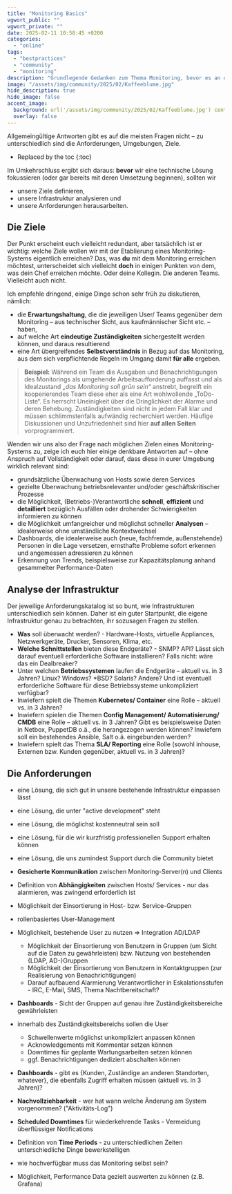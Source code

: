 ```yaml
---
title: "Monitoring Basics"
vgwort_public: ""
vgwort_private: ""
date: 2025-02-11 10:58:45 +0200
categories:
  - "online"
tags:
  - "bestpractices"
  - "community"
  - "monitoring"
description: "Grundlegende Gedanken zum Thema Monitoring, bevor es an die konkrete Umsetzung geht"
image: "/assets/img/community/2025/02/Kaffeeblume.jpg"
hide_description: true
hide_image: false
accent_image:
  background: url('/assets/img/community/2025/02/Kaffeeblume.jpg') center/cover
  overlay: false
---
```


Allgemeingültige Antworten gibt es auf die meisten Fragen nicht – zu unterschiedlich sind die Anforderungen, Umgebungen, Ziele.

* Replaced by the toc
{:toc}

Im Umkehrschluss ergibt sich daraus: **bevor** wir eine technische Lösung fokussieren (oder gar bereits mit deren Umsetzung beginnen), sollten wir

* unsere Ziele definieren,
* unsere Infrastruktur analysieren und
* unsere Anforderungen herausarbeiten.

## Die Ziele
Der Punkt erscheint euch vielleicht redundant, aber tatsächlich ist er wichtig: welche Ziele wollen wir mit der Etablierung eines Monitoring-Systems eigentlich erreichen?
Das, was **du** mit dem Monitoring erreichen möchtest, unterscheidet sich vielleicht **doch** in einigen Punkten von dem, was dein Chef erreichen möchte.
Oder deine Kollegin.
Die anderen Teams.
Vielleicht auch nicht.

Ich empfehle dringend, einige Dinge schon sehr früh zu diskutieren, nämlich:

* die **Erwartungshaltung**, die die jeweiligen User/ Teams gegenüber dem Monitoring – aus technischer Sicht, aus kaufmännischer Sicht etc. – haben,
* auf welche Art **eindeutige Zuständigkeiten** sichergestellt werden können, und daraus resultierend
* eine Art übergreifendes **Selbstverständnis** in Bezug auf das Monitoring, aus dem sich verpflichtende Regeln im Umgang damit **für alle** ergeben.

> **Beispiel:** Während ein Team die Ausgaben und Benachrichtigungen des Monitorings als umgehende Arbeitsaufforderung auffasst und als Idealzustand *„das Monitoring soll grün sein“* anstrebt, begreift ein kooperierendes Team diese eher als eine Art wohlwollende „ToDo-Liste“. Es herrscht Uneinigkeit über die Dringlichkeit der Alarme und deren Behebung. Zuständigkeiten sind nicht in jedem Fall klar und müssen schlimmstenfalls aufwändig recherchiert werden. Häufige Diskussionen und Unzufriedenheit sind hier **auf allen Seiten** vorprogrammiert.

Wenden wir uns also der Frage nach möglichen Zielen eines Monitoring-Systems zu, zeige ich euch hier einige denkbare Antworten auf – ohne Anspruch auf Vollständigkeit oder darauf, dass diese in eurer Umgebung wirklich relevant sind:

* grundsätzliche Überwachung von Hosts sowie deren Services
* gezielte Überwachung betriebsrelevanter und/oder geschäftskritischer Prozesse
* die Möglichkeit, (Betriebs-)Verantwortliche **schnell**, **effizient** und **detailliert** bezüglich Ausfällen oder drohender Schwierigkeiten informieren zu können
* die Möglichkeit umfangreicher und möglichst schneller **Analysen** – idealerweise ohne umständliche Kontextwechsel
* Dashboards, die idealerweise auch {neue, fachfremde, außenstehende} Personen in die Lage versetzen, ernsthafte Probleme sofort erkennen und angemessen adressieren zu können
* Erkennung von Trends, beispielsweise zur Kapazitätsplanung anhand gesammelter Performance-Daten

## Analyse der Infrastruktur
Der jeweilige Anforderungskatalog ist so bunt, wie Infrastrukturen unterschiedlich sein können.
Daher ist ein guter Startpunkt, die eigene Infrastruktur genau zu betrachten, ihr sozusagen Fragen zu stellen.

* **Was** soll überwacht werden? - Hardware-Hosts, virtuelle Appliances, Netzwerkgeräte, Drucker, Sensoren, Klima, etc.
* **Welche Schnittstellen** bieten diese Endgeräte? - SNMP? API? Lässt sich darauf eventuell erforderliche Software installieren? Falls nicht: wäre das ein Dealbreaker?
* Unter welchen **Betriebssystemen** laufen die Endgeräte – aktuell vs. in 3 Jahren? Linux? Windows? *BSD? Solaris? Andere? Und ist eventuell erforderliche Software für diese Betriebssysteme unkompliziert verfügbar?
* Inwiefern spielt die Themen **Kubernetes/ Container** eine Rolle – aktuell vs. in 3 Jahren?
* Inwiefern spielen die Themen **Config Management/ Automatisierung/ CMDB** eine Rolle – aktuell vs. in 3 Jahren? Gibt es beispielsweise Daten in Netbox, PuppetDB o.ä., die herangezogen werden können? Inwiefern soll ein bestehendes Ansible, Salt o.ä. eingebunden werden?
* Inwiefern spielt das Thema **SLA/ Reporting** eine Rolle (sowohl inhouse, Externen bzw. Kunden gegenüber, aktuell vs. in 3 Jahren)?

## Die Anforderungen
* eine Lösung, die sich gut in unsere bestehende Infrastruktur einpassen lässt
* eine Lösung, die unter "active development" steht
* eine Lösung, die möglichst kostenneutral sein soll
* eine Lösung, für die wir kurzfristig professionellen Support erhalten können
* eine Lösung, die uns zumindest Support durch die Community bietet


* **Gesicherte Kommunikation** zwischen Monitoring-Server(n) und Clients
* Definition von **Abhängigkeiten** zwischen Hosts/ Services  - nur das alarmieren, was zwingend erforderlich ist
* Möglichkeit der Einsortierung in Host- bzw. Service-Gruppen
* rollenbasiertes User-Management
* Möglichkeit, bestehende User zu nutzen => Integration AD/LDAP
  * Möglichkeit der Einsortierung von Benutzern in Gruppen (um Sicht auf die Daten zu gewährleisten) bzw. Nutzung von bestehenden {LDAP, AD-}Gruppen
  * Möglichkeit der Einsortierung von Benutzern in Kontaktgruppen (zur Realisierung von Benachrichtigungen)
  * Darauf aufbauend Alarmierung Verantwortlicher in Eskalationsstufen - IRC, E-Mail, SMS, Thema Nachtbereitschaft?
* **Dashboards** - Sicht der Gruppen auf genau ihre Zuständigkeitsbereiche gewährleisten
* innerhalb des Zuständigkeitsbereichs sollen die User
  * Schwellenwerte möglichst unkompliziert anpassen können
  * Acknowledgements mit Kommentar setzen können
  * Downtimes für geplante Wartungsarbeiten setzen können
  * ggf. Benachrichtigungen dediziert abschalten können
* **Dashboards** - gibt es {Kunden, Zuständige an anderen Standorten, whatever}, die ebenfalls Zugriff erhalten müssen (aktuell vs. in 3 Jahren)?
* **Nachvollziehbarkeit** - wer hat wann welche Änderung am System vorgenommen? ("Aktivitäts-Log")
* **Scheduled Downtimes** für wiederkehrende Tasks - Vermeidung überflüssiger Notifications
* Definition von **Time Periods** - zu unterschiedlichen Zeiten unterschiedliche Dinge bewerkstelligen
* wie hochverfügbar muss das Monitoring selbst sein?
* Möglichkeit, Performance Data gezielt auswerten zu können (z.B. Grafana)